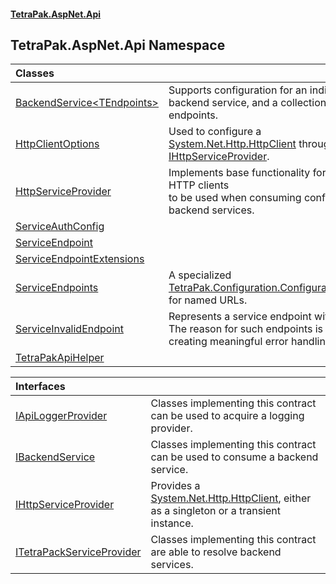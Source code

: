 #### [TetraPak.AspNet.Api](index.md 'index')
## TetraPak.AspNet.Api Namespace

| Classes | |
| :--- | :--- |
| [BackendService&lt;TEndpoints&gt;](TetraPak_AspNet_Api_BackendService_TEndpoints_.md 'TetraPak.AspNet.Api.BackendService&lt;TEndpoints&gt;') | Supports configuration for an individual backend service, and a collection of service endpoints. <br/> |
| [HttpClientOptions](TetraPak_AspNet_Api_HttpClientOptions.md 'TetraPak.AspNet.Api.HttpClientOptions') | Used to configure a [System.Net.Http.HttpClient](https://docs.microsoft.com/en-us/dotnet/api/System.Net.Http.HttpClient 'System.Net.Http.HttpClient') through a [IHttpServiceProvider](TetraPak_AspNet_Api_IHttpServiceProvider.md 'TetraPak.AspNet.Api.IHttpServiceProvider').<br/> |
| [HttpServiceProvider](TetraPak_AspNet_Api_HttpServiceProvider.md 'TetraPak.AspNet.Api.HttpServiceProvider') | Implements base functionality for providing HTTP clients<br/>to be used when consuming configured backend services. <br/> |
| [ServiceAuthConfig](TetraPak_AspNet_Api_ServiceAuthConfig.md 'TetraPak.AspNet.Api.ServiceAuthConfig') |  |
| [ServiceEndpoint](TetraPak_AspNet_Api_ServiceEndpoint.md 'TetraPak.AspNet.Api.ServiceEndpoint') |  |
| [ServiceEndpointExtensions](TetraPak_AspNet_Api_ServiceEndpointExtensions.md 'TetraPak.AspNet.Api.ServiceEndpointExtensions') |  |
| [ServiceEndpoints](TetraPak_AspNet_Api_ServiceEndpoints.md 'TetraPak.AspNet.Api.ServiceEndpoints') | A specialized [TetraPak.Configuration.ConfigurationSection](https://docs.microsoft.com/en-us/dotnet/api/TetraPak.Configuration.ConfigurationSection 'TetraPak.Configuration.ConfigurationSection') for named URLs.<br/> |
| [ServiceInvalidEndpoint](TetraPak_AspNet_Api_ServiceInvalidEndpoint.md 'TetraPak.AspNet.Api.ServiceInvalidEndpoint') | Represents a service endpoint with issues.<br/>The reason for such endpoints is to assist in creating meaningful error handling.<br/> |
| [TetraPakApiHelper](TetraPak_AspNet_Api_TetraPakApiHelper.md 'TetraPak.AspNet.Api.TetraPakApiHelper') |  |

| Interfaces | |
| :--- | :--- |
| [IApiLoggerProvider](TetraPak_AspNet_Api_IApiLoggerProvider.md 'TetraPak.AspNet.Api.IApiLoggerProvider') | Classes implementing this contract can be used to acquire a logging provider.<br/> |
| [IBackendService](TetraPak_AspNet_Api_IBackendService.md 'TetraPak.AspNet.Api.IBackendService') | Classes implementing this contract can be used to consume a backend service. <br/> |
| [IHttpServiceProvider](TetraPak_AspNet_Api_IHttpServiceProvider.md 'TetraPak.AspNet.Api.IHttpServiceProvider') | Provides a [System.Net.Http.HttpClient](https://docs.microsoft.com/en-us/dotnet/api/System.Net.Http.HttpClient 'System.Net.Http.HttpClient'), either as a singleton or a transient instance.   <br/> |
| [ITetraPackServiceProvider](TetraPak_AspNet_Api_ITetraPackServiceProvider.md 'TetraPak.AspNet.Api.ITetraPackServiceProvider') | Classes implementing this contract are able to resolve backend services.<br/> |
